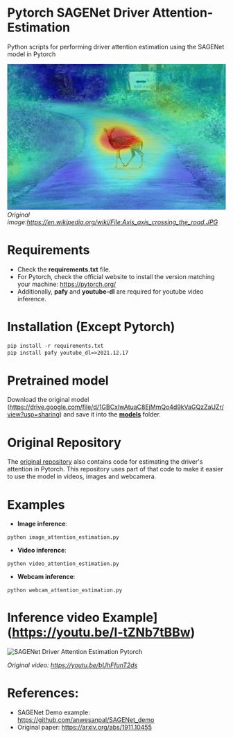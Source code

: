 # Pytorch SAGENet Driver Attention-Estimation
 Python scripts for performing driver attention estimation using the SAGENet model in Pytorch
 
![SAGENet Driver Attention Estimation Pytorch](https://github.com/ibaiGorordo/Pytorch-SAGENet-Driver-Attention-Estimation/blob/main/doc/img/output.jpg)
*Original image:https://en.wikipedia.org/wiki/File:Axis_axis_crossing_the_road.JPG*

# Requirements

 * Check the **requirements.txt** file. 
 * For Pytorch, check the official website to install the version matching your machine: https://pytorch.org/
 * Additionally, **pafy** and **youtube-dl** are required for youtube video inference.
 
# Installation (Except Pytorch)
```
pip install -r requirements.txt
pip install pafy youtube_dl=>2021.12.17
```

# Pretrained model
Download the original model (https://drive.google.com/file/d/1GBCxIwAtuaC8EjMmQo4d9kVaGQzZaUZr/view?usp=sharing) and save it into the **[models](https://github.com/ibaiGorordo/Pytorch-SAGENet-Driver-Attention-Estimation/tree/main/models)** folder. 

# Original Repository
The [original repository](https://github.com/anwesanpal/SAGENet_demo) also contains code for estimating the driver's attention in Pytorch. This repository uses part of that code to make it easier to use the model in videos, images and webcamera.
 
# Examples

 * **Image inference**:
 
 ```
 python image_attention_estimation.py
 ```
 
  * **Video inference**:
 
 ```
 python video_attention_estimation.py
 ```
 
 * **Webcam inference**:
 
 ```
 python webcam_attention_estimation.py
 ```
 
# Inference video Example](https://youtu.be/I-tZNb7tBBw) 
 ![SAGENet Driver Attention Estimation Pytorch](https://github.com/ibaiGorordo/Pytorch-SAGENet-Driver-Attention-Estimation/blob/main/doc/img/sagenet-attention-heatmap.gif)

*Original video: https://youtu.be/bUhFfunT2ds*

# References:
* SAGENet Demo example: https://github.com/anwesanpal/SAGENet_demo
* Original paper: https://arxiv.org/abs/1911.10455
 
